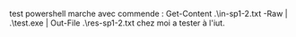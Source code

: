 test powershell marche avec commende :
Get-Content .\in-sp1-2.txt -Raw | .\test.exe | Out-File .\res-sp1-2.txt
chez moi a tester à l'iut.
